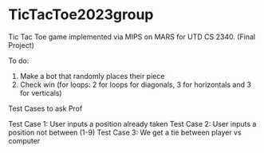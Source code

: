 # TicTacToe2023group
Tic Tac Toe game implemented via MIPS on MARS for UTD CS 2340. (Final Project)

To do:

1. Make a bot that randomly places their piece
 2. Check win (for loops: 2 for loops for diagonals, 3 for horizontals and 3 for verticals) 


Test Cases to ask Prof

Test Case 1: User inputs a position already taken 
Test Case 2: User inputs a position not between (1-9)
Test Case 3: We get a tie between player vs computer
